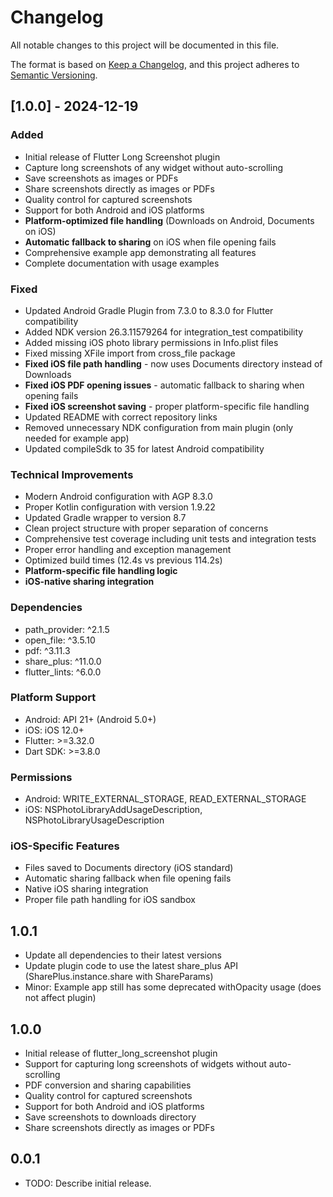 # Changelog

All notable changes to this project will be documented in this file.

The format is based on [Keep a Changelog](https://keepachangelog.com/en/1.0.0/),
and this project adheres to [Semantic Versioning](https://semver.org/spec/v2.0.0.html).

## [1.0.0] - 2024-12-19

### Added

- Initial release of Flutter Long Screenshot plugin
- Capture long screenshots of any widget without auto-scrolling
- Save screenshots as images or PDFs
- Share screenshots directly as images or PDFs
- Quality control for captured screenshots
- Support for both Android and iOS platforms
- **Platform-optimized file handling** (Downloads on Android, Documents on iOS)
- **Automatic fallback to sharing** on iOS when file opening fails
- Comprehensive example app demonstrating all features
- Complete documentation with usage examples

### Fixed

- Updated Android Gradle Plugin from 7.3.0 to 8.3.0 for Flutter compatibility
- Added NDK version 26.3.11579264 for integration_test compatibility
- Added missing iOS photo library permissions in Info.plist files
- Fixed missing XFile import from cross_file package
- **Fixed iOS file path handling** - now uses Documents directory instead of Downloads
- **Fixed iOS PDF opening issues** - automatic fallback to sharing when opening fails
- **Fixed iOS screenshot saving** - proper platform-specific file handling
- Updated README with correct repository links
- Removed unnecessary NDK configuration from main plugin (only needed for example app)
- Updated compileSdk to 35 for latest Android compatibility

### Technical Improvements

- Modern Android configuration with AGP 8.3.0
- Proper Kotlin configuration with version 1.9.22
- Updated Gradle wrapper to version 8.7
- Clean project structure with proper separation of concerns
- Comprehensive test coverage including unit tests and integration tests
- Proper error handling and exception management
- Optimized build times (12.4s vs previous 114.2s)
- **Platform-specific file handling logic**
- **iOS-native sharing integration**

### Dependencies

- path_provider: ^2.1.5
- open_file: ^3.5.10
- pdf: ^3.11.3
- share_plus: ^11.0.0
- flutter_lints: ^6.0.0

### Platform Support

- Android: API 21+ (Android 5.0+)
- iOS: iOS 12.0+
- Flutter: >=3.32.0
- Dart SDK: >=3.8.0

### Permissions

- Android: WRITE_EXTERNAL_STORAGE, READ_EXTERNAL_STORAGE
- iOS: NSPhotoLibraryAddUsageDescription, NSPhotoLibraryUsageDescription

### iOS-Specific Features

- Files saved to Documents directory (iOS standard)
- Automatic sharing fallback when file opening fails
- Native iOS sharing integration
- Proper file path handling for iOS sandbox

## 1.0.1

- Update all dependencies to their latest versions
- Update plugin code to use the latest share_plus API (SharePlus.instance.share with ShareParams)
- Minor: Example app still has some deprecated withOpacity usage (does not affect plugin)

## 1.0.0

- Initial release of flutter_long_screenshot plugin
- Support for capturing long screenshots of widgets without auto-scrolling
- PDF conversion and sharing capabilities
- Quality control for captured screenshots
- Support for both Android and iOS platforms
- Save screenshots to downloads directory
- Share screenshots directly as images or PDFs

## 0.0.1

- TODO: Describe initial release.
